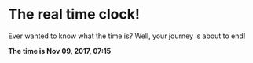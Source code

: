 # The real time clock!

Ever wanted to know what the time is? Well, your journey is about to end!

**The time is Nov 09, 2017, 07:15**